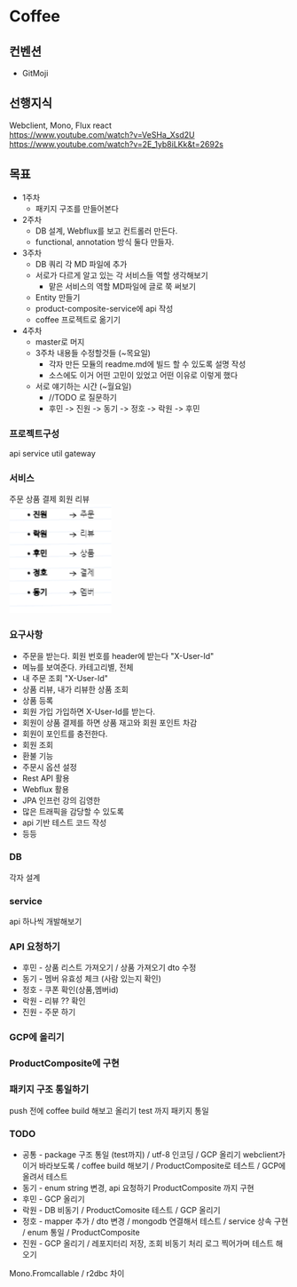 # Coffee

## 컨벤션
- GitMoji

## 선행지식
Webclient, Mono, Flux react   
https://www.youtube.com/watch?v=VeSHa_Xsd2U
https://www.youtube.com/watch?v=2E_1yb8iLKk&t=2692s

## 목표
- 1주차
  - 패키지 구조를 만들어본다
- 2주차 
  - DB 설계, Webflux를 보고 컨트롤러 만든다. 
  -  functional, annotation 방식 둘다 만들자.
- 3주차
  - DB 쿼리 각 MD 파일에 추가
  - 서로가 다르게 알고 있는 각 서비스들 역할 생각해보기
    - 맡은 서비스의 역할 MD파일에 글로 쭉 써보기
  - Entity 만들기
  - product-composite-service에 api 작성
  - coffee 프로젝트로 옮기기
- 4주차
  - master로 머지
  - 3주차 내용들 수정할것들 (~목요일)
    - 각자 만든 모듈의 readme.md에 빌드 할 수 있도록 설명 작성
    - 소스에도 이거 어떤 고민이 있었고 어떤 이유로 이렇게 했다
  - 서로 얘기하는 시간 (~월요일)
    - //TODO 로 질문하기
    - 후민 -> 진원 -> 동기 -> 정호 -> 락원 -> 후민
  
### 프로젝트구성
api service util gateway

### 서비스
주문 상품 결제 회원 리뷰   
![img.png](img.png)

### 요구사항
- 주문을 받는다. 회원 번호를 header에 받는다 "X-User-Id"
- 메뉴를 보여준다. 카테고리별, 전체
- 내 주문 조회 "X-User-Id"
- 상품 리뷰, 내가 리뷰한 상품 조회
- 상품 등록
- 회원 가입 가입하면 X-User-Id를 받는다.
- 회원이 상품 결제를 하면 상품 재고와 회원 포인트 차감
- 회원이 포인트를 충전한다.
- 회원 조회
- 환불 기능
- 주문시 옵션 설정
- Rest API 활용
- Webflux 활용
- JPA 인프런 강의 김영한
- 많은 트래픽을 감당할 수 있도록
- api 기반 테스트 코드 작성 
- 등등

### DB
각자 설계

### service
api 하나씩 개발해보기

### API 요청하기
- 후민 - 상품 리스트 가져오기 / 상품 가져오기 dto 수정
- 동기 - 멤버 유효성 체크 (사람 있는지 확인)
- 정호 - 쿠폰 확인(상품,멤버id)
- 락원 - 리뷰 ?? 확인
- 진원 - 주문 하기

### GCP에 올리기
### ProductComposite에 구현

### 패키지 구조 통일하기
push 전에 coffee build 해보고 올리기
test 까지 패키지 통일

### TODO
- 공통 - package 구조 통일 (test까지) / utf-8 인코딩 / GCP 올리기 webclient가 이거 바라보도록 / coffee build 해보기 / ProductComposite로 테스트 / GCP에 올려서 테스트
- 동기 - enum string 변경, api 요청하기 ProductComposite 까지 구현
- 후민 - GCP 올리기
- 락원 - DB 비동기 / ProductComosite 테스트 / GCP 올리기
- 정호 - mapper 추가 / dto 변경 / mongodb 연결해서 테스트 / service 상속 구현 / enum 통일 / ProductComposite
- 진원 - GCP 올리기 / 레포지터리 저장, 조회 비동기 처리 로그 찍어가며 테스트 해오기

Mono.Fromcallable / r2dbc 차이


